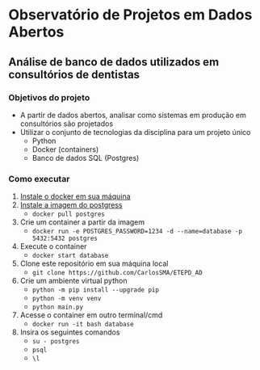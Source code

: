 # Observatório de Projetos em Dados Abertos
## Análise de banco de dados utilizados em consultórios de dentistas

### Objetivos do projeto
- A partir de dados abertos, analisar como sistemas em produção em consultórios são projetados
- Utilizar o conjunto de tecnologias da disciplina para um projeto único
	- Python
	- Docker (containers)
	- Banco de dados SQL (Postgres)

### Como executar
1. [Instale o docker em sua máquina](https://docs.docker.com/engine/install/)
2. [Instale a imagem do postgress](https://hub.docker.com/_/postgres)
	- `docker pull postgres`
3. Crie um container a partir da imagem
	- `docker run -e POSTGRES_PASSWORD=1234 -d --name=database -p 5432:5432 postgres`
4. Execute o container
	- `docker start database`
5. Clone este repositório em sua máquina local
	- `git clone https://github.com/CarlosSMA/ETEPD_AD`
6. Crie um ambiente virtual python
	- `python -m pip install --upgrade pip`
	- `python -m venv venv`
	- `python main.py`
7. Acesse o container em outro terminal/cmd
	- `docker run -it bash database`
8. Insira os seguintes comandos
	- `su - postgres`
	- `psql`
	- `\l`

